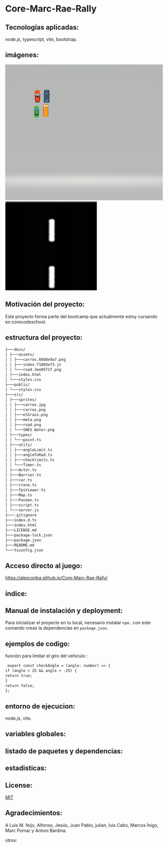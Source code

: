 # Core-Marc-Rae-Rally

## Tecnologías aplicadas:

node.js, typescript, vite, bootstrap.

## imágenes:

<img src="./src/sprites/carros.png">
<img src="./src/sprites/road.png">

## Motivación del proyecto:

Este proyecto forma parte del bootcamp que actualmente estoy cursando en corecodeschool.

## estructura del proyecto:

```
├───docs/
│ ├───assets/
│ │ ├───carros.6688e9a7.png
│ │ ├───index.f180def3.js
│ │ └───road.3ee0571f.png
│ ├───index.html
│ └───styles.css
├───public/
│ └───styles.css
├───src/
│ ├───sprites/
│ │ ├───carros.jpg
│ │ ├───carros.png
│ │ ├───elGrass.png
│ │ ├───meta.png
│ │ ├───road.png
│ │ └───SNES Water.png
│ ├───types/
│ │ └───point.ts
│ ├───utils/
│ │ ├───angleLimit.ts
│ │ ├───angleToRad.ts
│ │ ├───checklimits.ts
│ │ └───Timer.ts
│ ├───Actor.ts
│ ├───Barrier.ts
│ ├───car.ts
│ ├───crono.ts
│ ├───fpsViewer.ts
│ ├───Map.ts
│ ├───Pacman.ts
│ ├───script.ts
│ └───server.js
├───.gitignore
├───index.d.ts
├───index.html
├───LICENSE.md
├───package-lock.json
├───package.json
├───README.md
└───tsconfig.json
```

## Acceso directo al juego:

https://alexconba.github.io/Core-Marc-Rae-Rally/

## índice:

## Manual de instalación y deployment:

Para inicializar el proyecto en tu local, necesario instalar `npm` .
con este comando creas la dependencias en `packege.json`.

## ejemplos de codigo:

función para limitar el giro del vehiculo :

```
 export const checkAngle = (angle: number) => {
if (angle < 25 && angle > -25) {
return true;
}
return false;
};

```

## entorno de ejecucion:

node.js, vite.

## variables globales:

## listado de paquetes y dependencias:

## estadisticas:

## License:

[MIT](https://choosealicense.com/licenses/mit/)

## Agradecimientos:

A Luis M. feijo, Alfonso, Jesús, Juan Pablo, julian, luis Cabo, Marcos Ínigo, Marc Pomar y Antoni Bardina.

otros:
